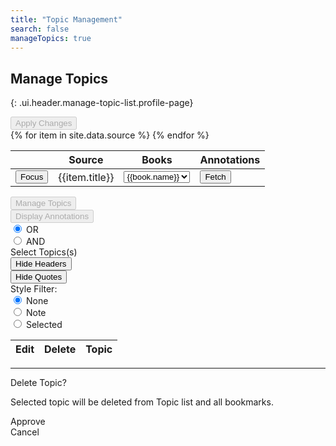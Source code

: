 ```yaml
---
title: "Topic Management"
search: false
manageTopics: true
---
```


## Manage Topics
{: .ui.header.manage-topic-list.profile-page}

<div class="field">
  <button id="applyChangesButtonNew" title="Save changes" disabled class="ui blue button"> Apply Changes </button>
</div>

<table id="sourceTable" class="ui celled table">
  <thead>
    <tr>
      <th></th>
      <th>Source</th>
      <th>Books</th>
      <th>Annotations</th>
    </tr>
  </thead>
  <tbody>
  {% for item in site.data.source %}
    <tr id="{{item.sid}}">
      <td>
        <button data-sid="{{item.sid}}" class="collapse source-select ui green button">Focus</button>
      </td>
      <td>{{item.title}}</td>
      <td>
        <select name="book" id="book-list{{item.sid}}" class="search ui dropdown">
        {% for book in item.books %}
          <option value="{{book.value}}">{{book.name}}</option>
        {% endfor %}
        </select>
      </td>
      <td id="load-button-{{item.sid}}">
        <button data-sid="{{item.sid}}" class="bookmarks source-select ui primary button">Fetch</button>
      </td>
    </tr>
  {% endfor %}
  </tbody>
</table>

<div id="action-manager" class="hide ui form">
  <div class="fields">
    <div class="field">
      <button id="manageTopicsButton" title="Edit and delete topics" disabled class="ui blue button"> Manage Topics </button>
    </div>
    <div class="field">
      <button id="displayBookmarksButtonNew" title="Display annotations optionally filtered by book and topic" disabled class="ui green button"> Display Annotations </button>
    </div>
    <div class="inline fields">
      <div class="field">
        <div class="condition-checkbox default ui radio checkbox">
          <input type="radio" name="condition" checked="" value="OR" tabindex="0" class="hidden">
          <label>OR</label>
        </div>
      </div>
      <div class="field">
        <div class="ui radio checkbox">
          <input type="radio" name="condition" value="AND" tabindex="0" class="hidden">
          <label>AND</label>
        </div>
      </div>
    </div>
    <div class="field">
      <div id="topicSelectNew" class="ui multiple selection search dropdown">
        <input name="topicListNew" type="hidden">
        <i class="dropdown icon"></i>
        <div class="default text">Select Topics(s)</div>
        <div id="topic-list-new" class="menu"> </div>
      </div>
    </div>
  </div>
  <div class="hide annotation-actions">
    <div class="fields">
      <div class="field">
        <button class="hide-headers ui primary button">Hide Headers</button>
      </div>
      <div class="field">
        <button class="hide-quotes ui green button">Hide Quotes</button>
      </div>
      <div class="inline fields">
        <label>Style Filter:</label>
        <div class="field">
          <div class="style-checkbox default ui radio checkbox">
            <input type="radio" checked="" value="none" name="annotationFilter" tabindex="0" class="hidden">
            <label>None</label>
          </div>
        </div>
        <div class="field">
          <div class="ui radio checkbox">
            <input type="radio" value="note" name="annotationFilter" tabindex="0" class="hidden">
            <label>Note</label>
          </div>
        </div>
        <div class="field">
          <div class="ui radio checkbox">
            <input type="radio" value="selected" name="annotationFilter" tabindex="0" class="hidden">
            <label>Selected</label>
          </div>
        </div>
      </div>
    </div>
  </div>
</div>

<table id="topicTable" class="hide ui celled table">
  <thead>
    <tr>
      <th>Edit</th>
      <th>Delete</th>
      <th>Topic</th>
    </tr>
  </thead>
  <tbody>
  </tbody>
</table>

<!--
Modify or delete topics and view related bookmarks.

<div id="topic-manager" class="ui form">
  <div class="fields">
    <div class="field">
      <label>Select Source</label>
      <div id="source-list" class="ui dropdown">
        <input type="hidden" name="source">
        <i class="dropdown icon"></i>
        <div class="default text">Select Source</div>
        <div class="menu">
          <div class="item" data-value="15">ACIM Original Edition</div>
          <div class="item" data-value="14">A Course Of Love</div>
          <div class="item" data-value="10">The Way of Mastery</div>
          <div class="item" data-value="16">Droga Mistrzostwa</div>
          <div class="item" data-value="13">The Raj Material</div>
          <div class="item" data-value="12">ACIM Sparkly Edition</div>
          <div class="item" data-value="11">The Impersonal Life</div>
        </div>
      </div>
    </div>
    <div class="field">
      <label id="bookmarksLabel">Bookmarks (0)</label>
      <button id="getBookmarksButton" disabled class="ui primary button"> Load Bookmarks </button>
    </div>
  </div>
  <div class="fields">
    <div class="field">
      <label>Book</label>
      <select name="book" id="book-list1" class="search ui dropdown">
        <option value="*"> Select Source </option>
      </select>
    </div>
    <div class="field">
      <label id="topicsLabel">Topics (0)</label>
      <div id="topicSelect" class="ui multiple selection search dropdown">
        <input name="topicList" type="hidden">
        <i class="dropdown icon"></i>
        <div class="default text">Select Topics(s)</div>
        <div id="topic-list" class="menu"> </div>
      </div>
    </div>
  </div>
  <div class="fields">
    <div class="field">
      <label>Delete Topics</label>
      <button id="deleteTopicsButton" disabled class="ui negative button"> Delete </button>
    </div>
    <div class="field">
      <label>Rename Topic</label>
      <button id="renameTopicButton" disabled class="ui yellow button"> Rename </button>
    </div>
    <div class="field">
      <label>Find Friends</label>
      <button id="findFriendsButton" disabled class="ui purple button"> Friends </button>
    </div>
    <div class="field">
      <label>Display Bookmarks</label>
      <button id="displayBookmarksButton" disabled class="ui green button"> Display </button>
    </div>
    <div class="field">
      <label>Apply Changes</label>
      <button id="applyChangesButton" disabled class="ui blue button"> Apply </button>
    </div>
  </div>
</div>
-->
<hr/>

<div id="activity-report" class="ui text container"></div>

<div id="confirmDelete" class="ui mini modal">
  <div class="header">Delete Topic?</div>
  <div class="content">
    <p>Selected topic will be deleted from Topic list and all bookmarks.</p>
    <p id="topicsToDelete"></p>
  </div>
  <div class="actions">
    <div class="delete-approve ui green approve button">Approve</div>
    <div class="ui red cancel button">Cancel</div>
  </div>
</div>
